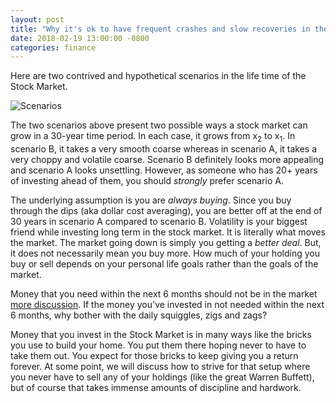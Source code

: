 ```yaml
---
layout: post
title: "Why it's ok to have frequent crashes and slow recoveries in the Stock Market"
date: 2018-02-19 13:00:00 -0800
categories: finance
---
```


Here are two contrived and hypothetical scenarios in the life time of the Stock Market.

![Scenarios](http://xenophene.github.io/frequent-crashes.jpg)

The two scenarios above present two possible ways a stock market can grow in a 30-year time period. In each case,
it grows from x<sub>2</sub> to x<sub>1</sub>. In scenario B, it takes a very smooth coarse whereas in scenario A, it takes a very choppy
and volatile coarse. Scenario B definitely looks more appealing and scenario A looks unsettling. However, as someone who
has 20+ years of investing ahead of them, you should _strongly_ prefer scenario A.

The underlying assumption is you are _always buying_. Since you buy through the dips (aka dollar cost averaging), you
are better off at the end of 30 years in scenario A compared to scenario B. Volatility is your biggest friend while investing
long term in the stock market. It is literally what moves the market. The market going down is simply you getting a
_better deal_. But, it does not necessarily mean you buy more. How much of your holding you buy or sell depends on your
personal life goals rather than the goals of the market.

Money that you need within the next 6 months should not be in the market [more discussion](http://xenophene.github.io/finance/2018/01/24/hands-of-financial-planning.html).
If the money you've invested in not needed within the next 6 months, why bother with the daily squiggles, zigs and zags?

Money that you invest in the Stock Market is in many ways like the bricks you use to build your home. You put them there hoping
never to have to take them out. You expect for those bricks to keep giving you a return forever. At some point, we will discuss
how to strive for that setup where you never have to sell any of your holdings (like the great Warren Buffett), but of course that
takes immense amounts of discipline and hardwork.
